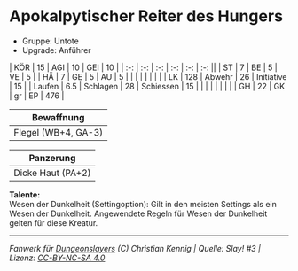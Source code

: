 # Apokalpytischer Reiter des Hungers  
- Gruppe: Untote  
- Upgrade: Anführer  

| KÖR    | 15  | AGI      | 10 | GEI        | 10  |
| :-: | :-: | :-: | :-: | :-: | :-: ||
| ST     | 7   | BE       | 5  | VE         | 5   |
| HÄ     | 7   | GE       | 5  | AU         | 5   |
|        |     |          |    |            |     |
| LK     | 128 | Abwehr   | 26 | Initiative | 15  |
| Laufen | 6.5 | Schlagen | 28 | Schiessen  | 15  |
|        |     |          |    |            |     |
| GH     | 22  | GK       | gr | EP         | 476 |


| Bewaffnung |
| --- |
| Flegel (WB+4, GA-3) |


| Panzerung |
| --- |
| Dicke Haut (PA+2) |


**Talente:**  
Wesen der Dunkelheit (Settingoption): Gilt in den meisten Settings als ein Wesen der Dunkelheit. Angewendete Regeln für Wesen der Dunkelheit gelten für diese Kreatur.





___
*Fanwerk für [Dungeonslayers](https://www.dungeonslayers.net/) (C) Christian Kennig | Quelle: Slay! #3 | Lizenz: [CC-BY-NC-SA 4.0](https://creativecommons.org/licenses/by-nc-sa/4.0/deed.de)*